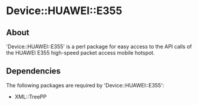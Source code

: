 Device::HUAWEI::E355
====================

About
-----

'Device::HUAWEI::E355' is a perl package for easy access to the API calls
of the HUAWEI E355 high-speed packet access mobile hotspot.


Dependencies
------------

The following packages are required by 'Device::HUAWEI::E355':
* XML::TreePP
